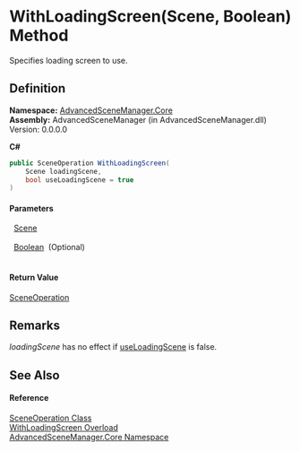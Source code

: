 # WithLoadingScreen(Scene, Boolean) Method


Specifies loading screen to use.



## Definition
**Namespace:** <a href="N_AdvancedSceneManager_Core.md">AdvancedSceneManager.Core</a>  
**Assembly:** AdvancedSceneManager (in AdvancedSceneManager.dll) Version: 0.0.0.0

**C#**
``` C#
public SceneOperation WithLoadingScreen(
	Scene loadingScene,
	bool useLoadingScene = true
)
```



#### Parameters
<dl><dt>  <a href="T_AdvancedSceneManager_Models_Scene.md">Scene</a></dt><dd> </dd><dt>  <a href="https://learn.microsoft.com/dotnet/api/system.boolean" target="_blank" rel="noopener noreferrer">Boolean</a>  (Optional)</dt><dd> </dd></dl>

#### Return Value
<a href="T_AdvancedSceneManager_Core_SceneOperation.md">SceneOperation</a>

## Remarks
*loadingScene* has no effect if <a href="P_AdvancedSceneManager_Core_SceneOperation_useLoadingScene.md">useLoadingScene</a> is false.

## See Also


#### Reference
<a href="T_AdvancedSceneManager_Core_SceneOperation.md">SceneOperation Class</a>  
<a href="Overload_AdvancedSceneManager_Core_SceneOperation_WithLoadingScreen.md">WithLoadingScreen Overload</a>  
<a href="N_AdvancedSceneManager_Core.md">AdvancedSceneManager.Core Namespace</a>  
